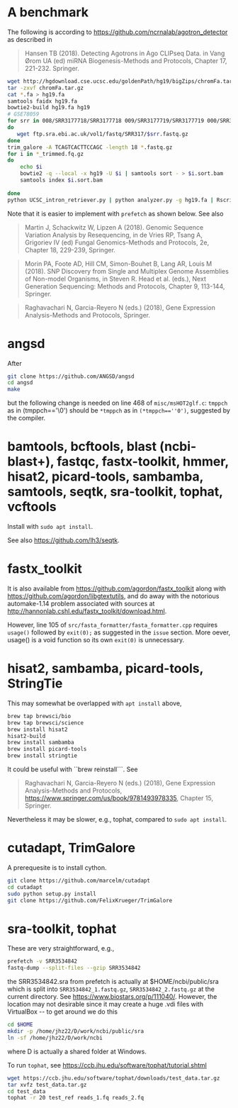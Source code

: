 # A benchmark

The following is according to https://github.com/ncrnalab/agotron_detector as described in
> Hansen TB (2018). Detecting Agotrons in Ago CLIPseq Data. in Vang Ørom UA (ed) miRNA Biogenesis-Methods and Protocols, Chapter 17, 221-232. Springer.
```bash
wget http://hgdownload.cse.ucsc.edu/goldenPath/hg19/bigZips/chromFa.tar.gz
tar -zxvf chromFa.tar.gz
cat *.fa > hg19.fa
samtools faidx hg19.fa
bowtie2-build hg19.fa hg19
# GSE78059
for srr in 008/SRR3177718/SRR3177718 009/SRR3177719/SRR3177719 000/SRR3177720/SRR3177720 001/SRR3177721/SRR3177721 002/SRR3177722/SRR3177722 003/SRR3177723/SRR3177723
do
   wget ftp.sra.ebi.ac.uk/vol1/fastq/SRR317/$srr.fastq.gz
done
trim_galore -A TCAGTCACTTCCAGC -length 18 *.fastq.gz
for i in *_trimmed.fq.gz
do
    echo $i
    bowtie2 -q --local -x hg19 -U $i | samtools sort - > $i.sort.bam    
    samtools index $i.sort.bam
    
done
python UCSC_intron_retriever.py | python analyzer.py -g hg19.fa | Rscript annotater.R
```
Note that it is easier to implement with ```prefetch``` as shown below. See also
> Martin J, Schackwitz W, Lipzen A (2018). Genomic Sequence Variation Analysis by Resequencing, in de Vries RP, Tsang A, Grigoriev IV (ed) Fungal Genomics-Methods and Protocols, 2e, Chapter 18, 229-239, Springer.

> Morin PA, Foote AD, Hill CM, Simon-Bouhet B, Lang AR, Louis M (2018). SNP Discovery from Single and Multiplex Genome Assemblies of Non-model Organisms, in Steven R. Head et al. (eds.), Next Generation Sequencing: Methods and Protocols, Chapter 9, 113-144, Springer.

> Raghavachari N, Garcia-Reyero N (eds.) (2018), Gene Expression Analysis-Methods and Protocols, Springer.

# angsd

After
```bash
git clone https://github.com/ANGSD/angsd
cd angsd
make
```
but the following change is needed on line 468 of `misc/msHOT2glf.c`: `tmppch` as in (tmppch=='\0') should be `*tmppch` as in `(*tmppch==''0')`, suggested by the compiler.

# bamtools, bcftools, blast (ncbi-blast+), fastqc, fastx-toolkit, hmmer, hisat2, picard-tools, sambamba, samtools, seqtk, sra-toolkit, tophat, vcftools

Install with ```sudo apt install```.

See also https://github.com/lh3/seqtk.

# fastx_toolkit

It is also available from https://github.com/agordon/fastx_toolkit along with https://github.com/agordon/libgtextutils, and do away with the notorious automake-1.14 problem associated with sources at http://hannonlab.cshl.edu/fastx_toolkit/download.html.

However, line 105 of ```src/fasta_formatter/fasta_formatter.cpp``` requires ```usage()``` followed by ```exit(0);``` as suggested in the `issue` section. More oever, usage() is a void function so its own `exit(0)` is unnecessary.

# hisat2, sambamba, picard-tools, StringTie

This may somewhat be overlapped with ```apt install``` above,
```bash
brew tap brewsci/bio
brew tap brewsci/science
brew install hisat2
hisat2-build
brew install sambamba
brew install picard-tools
brew install stringtie
```
It could be useful with ``brew reinstall```. See
> Raghavachari N, Garcia-Reyero N (eds.) (2018), Gene Expression Analysis-Methods and Protocols, https://www.springer.com/us/book/9781493978335, Chapter 15, Springer.

Nevertheless it may be slower, e.g., tophat, compared to ```sudo apt install```.

# cutadapt, TrimGalore

A prerequesite is to install cython.
```bash
git clone https://github.com/marcelm/cutadapt
cd cutadapt
sudo python setup.py install
git clone https://github.com/FelixKrueger/TrimGalore
```

# sra-toolkit, tophat

These are very straightforward, e.g.,
```bash
prefetch -v SRR3534842
fastq-dump --split-files --gzip SRR3534842
```
the SRR3534842.sra from prefetch is actually at $HOME/ncbi/public/sra which is split into `SRR3534842_1.fastq.gz`, `SRR3534842_2.fastq.gz` at the current directory. See https://www.biostars.org/p/111040/. However, the location may not desirable since it may create a huge .vdi files with VirtualBox -- to get around we do this
```bash
cd $HOME
mkdir -p /home/jhz22/D/work/ncbi/public/sra
ln -sf /home/jhz22/D/work/ncbi
```
where D is actually a shared folder at Windows.

To run ```tophat```, see https://ccb.jhu.edu/software/tophat/tutorial.shtml
```bash
wget https://ccb.jhu.edu/software/tophat/downloads/test_data.tar.gz
tar xvfz test_data.tar.gz
cd test_data
tophat -r 20 test_ref reads_1.fq reads_2.fq
```
